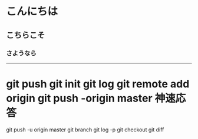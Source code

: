 # こんにちは
## こちらこそ
### さようなら
---
git push
git init
git log 
git remote add origin <url>
git push -origin master
神速応答
=======
git push -u origin master
git branch
git log -p
git checkout
git diff

